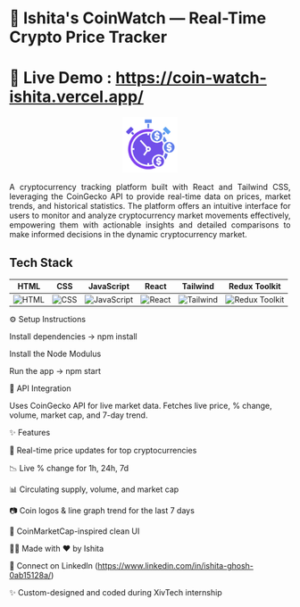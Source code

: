 # 🚀 Ishita's CoinWatch — Real-Time Crypto Price Tracker

# 🔗 Live Demo : https://coin-watch-ishita.vercel.app/
<div align="center">
<img src="src/assets/logo.svg" alt="" width="100" height="auto"/>
</div>
<p align="justify">A cryptocurrency tracking platform built with React and Tailwind CSS, leveraging the CoinGecko API to provide real-time data on prices, market trends, and historical statistics. The platform offers an intuitive interface for users to monitor and analyze cryptocurrency market movements effectively, empowering them with actionable insights and detailed comparisons to make informed decisions in the dynamic cryptocurrency market.</p>
<h2 align="left">Tech Stack</h2>

| HTML  | CSS  | JavaScript  | React  | Tailwind  | Redux Toolkit |
|-------|------|-------------|--------|-----------|----------------|
| <img src="https://cdn.worldvectorlogo.com/logos/html-1.svg" alt="HTML" width="65"/> | <img src="https://cdn.worldvectorlogo.com/logos/css-3.svg" alt="CSS" width="65"/> | <img src="https://upload.wikimedia.org/wikipedia/commons/6/6a/JavaScript-logo.png" alt="JavaScript" width="65"/> | <img src="https://cdn.worldvectorlogo.com/logos/react-1.svg" alt="React" width="65"/> | <img src="https://cdn.worldvectorlogo.com/logos/tailwindcss.svg" alt="Tailwind" width="65"/> | <img src="https://redux-toolkit.js.org/img/redux.svg" alt="Redux Toolkit" width="65"/> |


⚙️ Setup Instructions

Install dependencies -> npm install

Install the Node Modulus

Run the app -> npm start

🔌 API Integration

Uses CoinGecko API for live market data.
Fetches live price, % change, volume, market cap, and 7-day trend.

✨ Features

🔁 Real-time price updates for top cryptocurrencies

📉 Live % change for 1h, 24h, 7d

📊 Circulating supply, volume, and market cap

📷 Coin logos & line graph trend for the last 7 days

💅 CoinMarketCap-inspired clean UI

👩‍💻 Made with ❤️ by Ishita

👋 Connect on LinkedIn (https://www.linkedin.com/in/ishita-ghosh-0ab15128a/)

✨ Custom-designed and coded during XivTech internship
